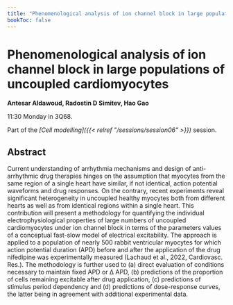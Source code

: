 ```yaml
---
title: "Phenomenological analysis of ion channel block in large populations of uncoupled cardiomyocytes"
bookToc: false
---
```


# Phenomenological analysis of ion channel block in large populations of uncoupled cardiomyocytes

**Antesar Aldawoud, Radostin D Simitev, Hao Gao**

11:30 Monday in 3Q68.

Part of the *[Cell modelling]({{< relref "/sessions/session06" >}})* session.

## Abstract

Current understanding of arrhythmia mechanisms and design of anti-arrhythmic drug therapies hinges on the assumption that myocytes from the same region of a single heart have similar, if not identical, action potential waveforms and drug responses. On the contrary, recent experiments reveal significant heterogeneity in uncoupled healthy myocytes both from different hearts as well as from identical regions within a single heart. This contribution will present a methodology for quantifying the individual electrophysiological properties of large numbers of uncoupled cardiomyocytes under ion channel block in terms of the parameters values of a conceptual fast-slow model of electrical excitability. The approach is applied to a population of nearly 500 rabbit ventricular myocytes for which action potential duration (APD) before and after the application of the drug nifedipine was experimentally measured (Lachaud et al., 2022, Cardiovasc. Res.). The methodology is further used to (a) direct evaluation of conditions necessary to maintain fixed APD or ∆ APD, (b) predictions of the proportion of cells remaining excitable after drug application, (c) predictions of stimulus period dependency and (d) predictions of dose-response curves, the latter being in agreement with additional experimental data.


